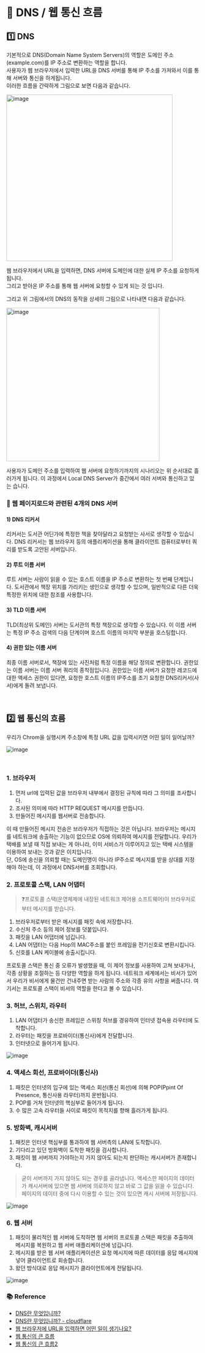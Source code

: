 # 🎯 DNS / 웹 통신 흐름


## 1️⃣ DNS

기본적으로 DNS(Domain Name System Servers)의 역할은 도메인 주소(example.com)를 IP 주소로 변환하는 역할을 합니다.    
사용자가 웹 브라우저에서 입력한 URL을 DNS 서버를 통해 IP 주소를 가져와서 이를 통해 서버와 통신을 하게됩니다.    
이러한 흐름을 간략하게 그림으로 보면 다음과 같습니다.  

<img width="434" alt="image" src="https://github.com/Ryan-Dia/CS-Study-2024/assets/76567238/42bfd854-b885-425c-ab84-34444932147c">


웹 브라우저에서 URL을 입력하면, DNS 서버에 도메인에 대한 실제 IP 주소를 요청하게 됩니다.     
그리고 받아온 IP 주소를 통해 웹 서버에 요청할 수 있게 되는 것 입니다.    

그리고 위 그림에서의 DNS의 동작을 상세히 그림으로 나타내면 다음과 같습니다.    

<img width="400" alt="image" src="https://github.com/Ryan-Dia/CS-Study-2024/assets/76567238/d150a3e9-3a7d-4a0f-a436-e41b11be92e2">


사용자가 도메인 주소를 입력하여 웹 서버에 요청하기까지의 시나리오는 위 순서대로 흘러가게 됩니다. 이 과정에서 Local DNS Server가 중간에서 여러 서버와 통신하고 있는 습니다.


### 📖 웹 페이지로드와 관련된 4개의 DNS 서버

#### 1) DNS 리커서

리커서는 도서관 어딘가에 특정한 책을 찾아달라고 요청받는 사서로 생각할 수 있습니다. DNS 리커서는 웹 브라우저 등의 애플리케이션을 통해 클라이언트 컴퓨터로부터 쿼리를 받도록 고안된 서버입니다.      

#### 2) 루트 이름 서버 

루트 서버는 사람이 읽을 수 있는 호스트 이름을 IP 주소로 변환하는 첫 번째 단계입니다. 도서관에서 책장 위치를 가리키는 생인으로 생각할 수 있으며, 일반적으로 다른 더욱 특정한 위치에 대한 참조를 사용합니다.    

#### 3) TLD 이름 서버 

TLD(최상위 도메인) 서버는 도서관의 특정 책장으로 생각할 수 있습니다. 이 이름 서버는 특정 IP 주소 검색의 다음 단계이며 호스트 이름의 마지막 부분을 호스팅합니다.   

#### 4) 권한 있는 이름 서버 

최종 이름 서버로서, 책장에 있는 사진처럼 특정 이름을 해당 정의로 변환합니다. 권한있는 이름 서버는 이름 서버 쿼리의 종착점입니다. 권한있는 이름 서버가 요청한 레코드에 대한 액세스 권한이 있다면, 요청한 호스트 이름의 IP주소를 초기 요청한 DNS리커서(사서)에게 돌려 보냅니다.
 


<br>

## 2️⃣ 웹 통신의 흐름

우리가 Chrom을 실행시켜 주소창에 특정 URL 값을 입력시키면 어떤 일이 일어날까?

![image](https://github.com/Ryan-Dia/CS-Study-2024/assets/76567238/93b2d657-265c-401d-8d30-c43df47c7f8c)


<br>


### 1. 브라우저

1) 먼저 url에 입력된 값을 브라우저 내부에서 결정된 규칙에 따라 그 의미를 조사합니다.     
2) 조사된 의미에 따라 HTTP REQUEST 메시지를 만듭니다.    
3) 만들어진 메시지를 웹서버로 전송합니다.    

이 때 만들어진 메시지 전송은 브라우저가 직접하는 것은 아닙니다. 브라우저는 메시지를 네트워크에 송출하는 기능이 없으므로 OS에 의뢰하여 메시지를 전달합니다. 우리가 택배를 보낼 때 직접 보내는 게 아니라, 이미 서비스가 이루어지고 있는 택배 시스템을 이용하여 보내는 것과 같은 이치입니다.     
단, OS에 송신을 의뢰할 때는 도메인명이 아니라 IP주소로 메시지를 받을 상대를 지정해야 하는데, 이 과정에서 DNS서버를 조회합니다.


### 2. 프로토콜 스택, LAN 어댑터

>❓프로토콜 스택(운영체제에 내장된 네트워크 제어용 소프트웨어)이 브라우저로부터 메시지를 받습니다.

1) 브라우저로부터 받은 메시지를 패킷 속에 저장합니다.     
2) 수신처 주소 등의 제어 정보를 덧붙입니다.
3) 패킷을 LAN 어댑터에 넘깁니다.
4) LAN 어댑터는 다음 Hop의 MAC주소를 붙인 프레임을 전기신호로 변환시킵니다.
5) 신호를 LAN 케이블에 송출시킵니다.

프로토콜 스택은 통신 중 오류가 발생했을 때, 이 제어 정보를 사용하여 고쳐 보내거나, 각종 상황을 조절하는 등 다양한 역할을 하게 됩니다. 네트워크 세계에서는 비서가 있어서 우리가 비서에게 물건만 건내주면 받는 사람의 주소와 각종 유의 사항을 써줍니다. 여기서는 프로토콜 스택이 비서의 역할을 한다고 볼 수 있습니다.    

### 3. 허브, 스위치, 라우터

1) LAN 어댑터가 송신한 프레임은 스위칭 허브를 경유하여 인터넷 접속용 라우터에 도착합니다.
2) 라우터는 패킷을 프로바이더(통신사)에게 전달합니다.
3) 인터넷으로 들어가게 됩니다.

![image](https://github.com/Ryan-Dia/CS-Study-2024/assets/76567238/22ce0971-5ba7-46e2-a76b-a8d906c21b35)


### 4. 액세스 회선, 프로바이더(통신사)

1) 패킷은 인터넷의 입구에 있는 액세스 회선(통신 회선)에 의해 POP(Ppint Of Presence, 통신사용 라우터)까지 운반됩니다.
2) POP를 거쳐 인터넷의 핵심부로 들어가게 됩니다.
3) 수 많은 고속 라우터들 사이로 패킷이 목적지를 향해 흘러가게 됩니다.


### 5. 방화벽, 캐시서버

1) 패킷은 인터넷 핵심부를 통과하여 웹 서버측의 LAN에 도착합니다.
2) 기다리고 있던 방화벽이 도착한 패킷을 검사합니다.
3) 패킷이 웹 서버까지 가야하는지 가지 않아도 되는지 판단하는 캐시서버가 존재합니다.

>굳이 서버까지 가지 않아도 되는 경우를 골라냅니다. 액세스한 페이지의 데이터가 캐시서버에 있으면 웹 서버에 의로하지 않고 바로 그 값을 읽을 수 있습니다.
>페이지의 데이터 중에 다시 이용할 수 있는 것이 있으면 캐시 서버에 저장됩니다.

![image](https://github.com/Ryan-Dia/CS-Study-2024/assets/76567238/7aa1b0cc-0392-4e32-9202-a1be3082610a)


### 6. 웹 서버

1) 패킷이 물리적인 웹 서버에 도착하면 웹 서버의 프로토콜 스택은 패킷을 추출하여 메시지를 복원하고 웹 서버 애플리케이션에 넘깁니다.
2) 메시지를 받은 웹 서버 애플리케이션은 요청 메시지에 따른 데이터를 응답 메시지에 넣어 클라이언트로 회송합니다.
3) 왔던 방식대로 응답 메시지가 클라이언트에게 전달됩니다.

![image](https://github.com/Ryan-Dia/CS-Study-2024/assets/76567238/18c660c1-3781-4df3-ad8a-55e991efa1cc)


### 📚 Reference

- [DNS란 무엇입니까?](https://aws.amazon.com/ko/route53/what-is-dns/)
- [DNS란 무엇입니까? - cloudflare](https://www.cloudflare.com/ko-kr/learning/dns/what-is-dns/)
- [웹 브라우저에 URL을 입력하면 어떤 일이 생기나요?](https://aws.amazon.com/ko/blogs/korea/what-happens-when-you-type-a-url-into-your-browser/)
- [웹 통신의 큰 흐름](https://github.com/JaeYeopHan/Interview_Question_for_Beginner/tree/main/Network#%EC%9B%B9-%ED%86%B5%EC%8B%A0%EC%9D%98-%ED%81%B0-%ED%9D%90%EB%A6%84)
- [웹 통신의 큰 흐름2](https://codediary21.tistory.com/82)
 
